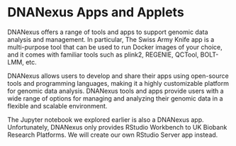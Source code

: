 # DNANexus Apps and Applets

DNANexus offers a range of tools and apps to support genomic data analysis and management. In particular, The Swiss Army Knife app is a multi-purpose tool that can be used to run Docker images of your choice, and it comes with familiar tools such as plink2, REGENIE, QCTool, BOLT-LMM, etc.&#x20;

DNANexus allows users to develop and share their apps using open-source tools and programming languages, making it a highly customizable platform for genomic data analysis. DNANexus tools and apps provide users with a wide range of options for managing and analyzing their genomic data in a flexible and scalable environment.

The Jupyter notebook we explored earlier is also a DNANexus app. Unfortunately, DNANexus only provides RStudio Workbench to UK Biobank Research Platforms. We will create our own RStudio Server app instead.
